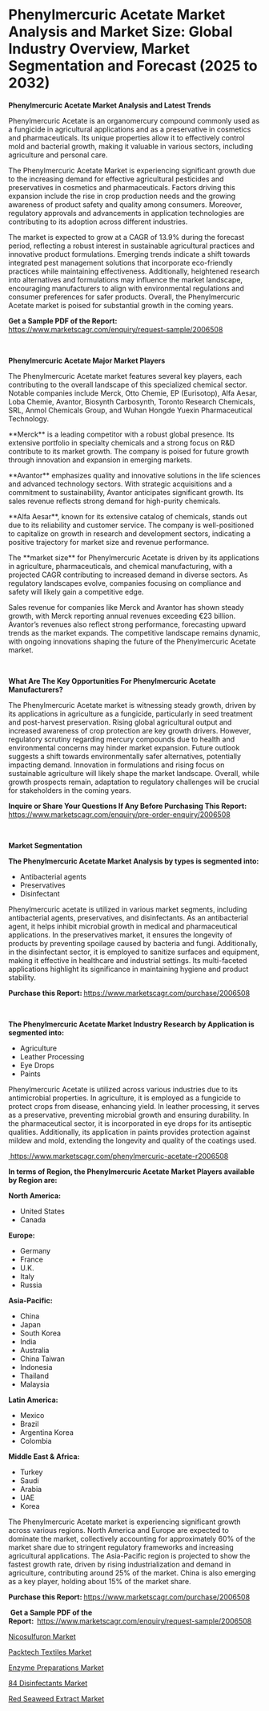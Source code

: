 <p><h1>Phenylmercuric Acetate Market Analysis and Market Size: Global Industry Overview, Market Segmentation and Forecast (2025 to 2032)</h1></p><p><strong>Phenylmercuric Acetate Market Analysis and Latest Trends</strong></p>
<p><p>Phenylmercuric Acetate is an organomercury compound commonly used as a fungicide in agricultural applications and as a preservative in cosmetics and pharmaceuticals. Its unique properties allow it to effectively control mold and bacterial growth, making it valuable in various sectors, including agriculture and personal care.</p><p>The Phenylmercuric Acetate Market is experiencing significant growth due to the increasing demand for effective agricultural pesticides and preservatives in cosmetics and pharmaceuticals. Factors driving this expansion include the rise in crop production needs and the growing awareness of product safety and quality among consumers. Moreover, regulatory approvals and advancements in application technologies are contributing to its adoption across different industries.</p><p>The market is expected to grow at a CAGR of 13.9% during the forecast period, reflecting a robust interest in sustainable agricultural practices and innovative product formulations. Emerging trends indicate a shift towards integrated pest management solutions that incorporate eco-friendly practices while maintaining effectiveness. Additionally, heightened research into alternatives and formulations may influence the market landscape, encouraging manufacturers to align with environmental regulations and consumer preferences for safer products. Overall, the Phenylmercuric Acetate market is poised for substantial growth in the coming years.</p></p>
<p><strong>Get a Sample PDF of the Report:&nbsp;</strong> <a href="https://www.marketscagr.com/enquiry/request-sample/2006508?utm_campaign=2218&utm_medium=2&utm_source=Github&utm_content=ia&utm_term=30012025&utm_id=phenylmercuric-acetate">https://www.marketscagr.com/enquiry/request-sample/2006508</a></p>
<p>&nbsp;</p>
<p><strong>Phenylmercuric Acetate Major Market Players</strong></p>
<p><p>The Phenylmercuric Acetate market features several key players, each contributing to the overall landscape of this specialized chemical sector. Notable companies include Merck, Otto Chemie, EP (Eurisotop), Alfa Aesar, Loba Chemie, Avantor, Biosynth Carbosynth, Toronto Research Chemicals, SRL, Anmol Chemicals Group, and Wuhan Hongde Yuexin Pharmaceutical Technology.</p><p>**Merck** is a leading competitor with a robust global presence. Its extensive portfolio in specialty chemicals and a strong focus on R&D contribute to its market growth. The company is poised for future growth through innovation and expansion in emerging markets.</p><p>**Avantor** emphasizes quality and innovative solutions in the life sciences and advanced technology sectors. With strategic acquisitions and a commitment to sustainability, Avantor anticipates significant growth. Its sales revenue reflects strong demand for high-purity chemicals.</p><p>**Alfa Aesar**, known for its extensive catalog of chemicals, stands out due to its reliability and customer service. The company is well-positioned to capitalize on growth in research and development sectors, indicating a positive trajectory for market size and revenue performance.</p><p>The **market size** for Phenylmercuric Acetate is driven by its applications in agriculture, pharmaceuticals, and chemical manufacturing, with a projected CAGR contributing to increased demand in diverse sectors. As regulatory landscapes evolve, companies focusing on compliance and safety will likely gain a competitive edge.</p><p>Sales revenue for companies like Merck and Avantor has shown steady growth, with Merck reporting annual revenues exceeding €23 billion. Avantor’s revenues also reflect strong performance, forecasting upward trends as the market expands. The competitive landscape remains dynamic, with ongoing innovations shaping the future of the Phenylmercuric Acetate market.</p></p>
<p>&nbsp;</p>
<p><strong>What Are The Key Opportunities For Phenylmercuric Acetate Manufacturers?</strong></p>
<p><p>The Phenylmercuric Acetate market is witnessing steady growth, driven by its applications in agriculture as a fungicide, particularly in seed treatment and post-harvest preservation. Rising global agricultural output and increased awareness of crop protection are key growth drivers. However, regulatory scrutiny regarding mercury compounds due to health and environmental concerns may hinder market expansion. Future outlook suggests a shift towards environmentally safer alternatives, potentially impacting demand. Innovation in formulations and rising focus on sustainable agriculture will likely shape the market landscape. Overall, while growth prospects remain, adaptation to regulatory challenges will be crucial for stakeholders in the coming years.</p></p>
<p><strong>Inquire or Share Your Questions If Any Before Purchasing This Report:</strong> <a href="https://www.marketscagr.com/enquiry/pre-order-enquiry/2006508?utm_campaign=2218&utm_medium=2&utm_source=Github&utm_content=ia&utm_term=30012025&utm_id=phenylmercuric-acetate">https://www.marketscagr.com/enquiry/pre-order-enquiry/2006508</a></p>
<p>&nbsp;</p>
<p><strong>Market Segmentation</strong></p>
<p><strong>The Phenylmercuric Acetate Market Analysis by types is segmented into:</strong></p>
<p><ul><li>Antibacterial agents</li><li>Preservatives</li><li>Disinfectant</li></ul></p>
<p><p>Phenylmercuric acetate is utilized in various market segments, including antibacterial agents, preservatives, and disinfectants. As an antibacterial agent, it helps inhibit microbial growth in medical and pharmaceutical applications. In the preservatives market, it ensures the longevity of products by preventing spoilage caused by bacteria and fungi. Additionally, in the disinfectant sector, it is employed to sanitize surfaces and equipment, making it effective in healthcare and industrial settings. Its multi-faceted applications highlight its significance in maintaining hygiene and product stability.</p></p>
<p><strong>Purchase this Report:&nbsp;</strong><a href="https://www.marketscagr.com/purchase/2006508?utm_campaign=2218&utm_medium=2&utm_source=Github&utm_content=ia&utm_term=30012025&utm_id=phenylmercuric-acetate">https://www.marketscagr.com/purchase/2006508</a></p>
<p>&nbsp;</p>
<p><strong>The Phenylmercuric Acetate Market Industry Research by Application is segmented into:</strong></p>
<p><ul><li>Agriculture</li><li>Leather Processing</li><li>Eye Drops</li><li>Paints</li></ul></p>
<p><p>Phenylmercuric Acetate is utilized across various industries due to its antimicrobial properties. In agriculture, it is employed as a fungicide to protect crops from disease, enhancing yield. In leather processing, it serves as a preservative, preventing microbial growth and ensuring durability. In the pharmaceutical sector, it is incorporated in eye drops for its antiseptic qualities. Additionally, its application in paints provides protection against mildew and mold, extending the longevity and quality of the coatings used.</p></p>
<p><a href="https://www.marketscagr.com/phenylmercuric-acetate-r2006508?utm_campaign=2218&utm_medium=2&utm_source=Github&utm_content=ia&utm_term=30012025&utm_id=phenylmercuric-acetate">&nbsp;https://www.marketscagr.com/phenylmercuric-acetate-r2006508</a></p>
<p><strong>In terms of Region, the Phenylmercuric Acetate Market Players available by Region are:</strong></p>
<p>
    <p> <strong> North America: </strong>
        <ul>
            <li>United States</li>
            <li>Canada</li>
        </ul>
        </p> 
    <p> <strong> Europe: </strong>
        <ul>
            <li>Germany</li>
            <li>France</li>
            <li>U.K.</li>
            <li>Italy</li>
            <li>Russia</li>
        </ul>
        </p> 
    <p> <strong> Asia-Pacific: </strong>
        <ul>
            <li>China</li>
            <li>Japan</li>
            <li>South Korea</li>
            <li>India</li>
            <li>Australia</li>
            <li>China Taiwan</li>
            <li>Indonesia</li>
            <li>Thailand</li>
            <li>Malaysia</li>
        </ul>
        </p> 
    <p> <strong> Latin America: </strong>
        <ul>
            <li>Mexico</li>
            <li>Brazil</li>
            <li>Argentina Korea</li>
            <li>Colombia</li>
        </ul>
        </p> 
    <p> <strong> Middle East & Africa: </strong>
        <ul>
            <li>Turkey</li>
            <li>Saudi</li>
            <li>Arabia</li>
            <li>UAE</li>
            <li>Korea</li>
        </ul>
    </p>
    </p>
<p><p>The Phenylmercuric Acetate market is experiencing significant growth across various regions. North America and Europe are expected to dominate the market, collectively accounting for approximately 60% of the market share due to stringent regulatory frameworks and increasing agricultural applications. The Asia-Pacific region is projected to show the fastest growth rate, driven by rising industrialization and demand in agriculture, contributing around 25% of the market. China is also emerging as a key player, holding about 15% of the market share.</p></p>
<p><strong>Purchase this Report: </strong><a href="https://www.marketscagr.com/purchase/2006508?utm_campaign=2218&utm_medium=2&utm_source=Github&utm_content=ia&utm_term=30012025&utm_id=phenylmercuric-acetate">https://www.marketscagr.com/purchase/2006508</a></p>
<p>&nbsp;<strong>Get a Sample PDF of the Report:&nbsp;&nbsp;</strong><a href="https://www.marketscagr.com/enquiry/request-sample/2006508?utm_campaign=2218&utm_medium=2&utm_source=Github&utm_content=ia&utm_term=30012025&utm_id=phenylmercuric-acetate">https://www.marketscagr.com/enquiry/request-sample/2006508</a></p>
<p><strong></strong></p>
<p><p><a href="https://www.linkedin.com/pulse/nicosulfuron-market-size-expected-accelerate-cagr-123-from-jrzhe?utm_campaign=2218&utm_medium=2&utm_source=Github&utm_content=ia&utm_term=30012025&utm_id=phenylmercuric-acetate">Nicosulfuron Market</a></p><p><a href="https://www.linkedin.com/pulse/packtech-textiles-market-size-expansion-analysis-challenges-cpqme?utm_campaign=2218&utm_medium=2&utm_source=Github&utm_content=ia&utm_term=30012025&utm_id=phenylmercuric-acetate">Packtech Textiles Market</a></p><p><a href="https://www.linkedin.com/pulse/enzyme-preparations-market-analysis-industry-trends-cagr-fcbxc?utm_campaign=2218&utm_medium=2&utm_source=Github&utm_content=ia&utm_term=30012025&utm_id=phenylmercuric-acetate">Enzyme Preparations Market</a></p><p><a href="https://www.linkedin.com/pulse/84-disinfectants-market-forecasted-from-2025-2032-expanding-x74rc?utm_campaign=2218&utm_medium=2&utm_source=Github&utm_content=ia&utm_term=30012025&utm_id=phenylmercuric-acetate">84 Disinfectants Market</a></p><p><a href="https://www.linkedin.com/pulse/global-red-seaweed-extract-market-analysis-projected-rioie?utm_campaign=2218&utm_medium=2&utm_source=Github&utm_content=ia&utm_term=30012025&utm_id=phenylmercuric-acetate">Red Seaweed Extract Market</a></p></p>